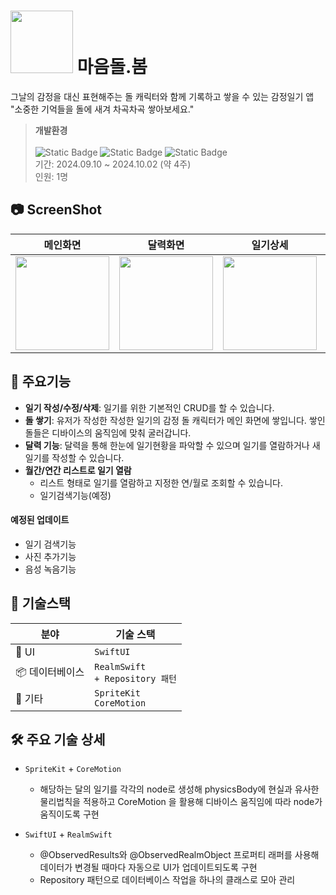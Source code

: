 # <img src="https://github.com/user-attachments/assets/d104f54f-8422-428b-87e3-070590d37ca4" width="100"/> 마음돌.봄
그날의 감정을 대신 표현해주는 돌 캐릭터와 함께 기록하고 쌓을 수 있는 감정일기 앱<br>
"소중한 기억들을 돌에 새겨 차곡차곡 쌓아보세요."
>**개발환경**<br><br>
![Static Badge](https://img.shields.io/badge/Xcode-15.4-blue) ![Static Badge](https://img.shields.io/badge/Swift-5.10-orange) ![Static Badge](https://img.shields.io/badge/iOS-16.0%2B-pink)
><br>
기간: 2024.09.10 ~ 2024.10.02 (약 4주)<br>
인원: 1명
## 📷 ScreenShot

|메인화면|달력화면|일기상세|일기작성|일기열람|
|:-:|:-:|:-:|:-:|:-:|
|<img src="https://github.com/user-attachments/assets/56e0d0f2-4b81-40d0-81d5-ba4b4c245f79" width="150"/>|<img src="https://github.com/user-attachments/assets/ca81512e-3ce3-4632-99da-b680cf98de19" width="150"/>|<img src="https://github.com/user-attachments/assets/292ff455-5c5d-4938-9c0a-85c029d8aab9" width="150"/>|<img src="https://github.com/user-attachments/assets/4fa37340-28ee-48bf-82b7-43bcfa27fac3" width="150"/>|<img src="https://github.com/user-attachments/assets/d45cfc7a-6574-47fe-ab36-4e42f04da8f3" width="150" width="150"/>|


## 📌 주요기능
- **일기 작성/수정/삭제**: 일기를 위한 기본적인 CRUD를 할 수 있습니다.
- **돌 쌓기**: 유저가 작성한 작성한 일기의 감정 돌 캐릭터가 메인 화면에 쌓입니다. 쌓인 돌들은 디바이스의 움직임에 맞춰 굴러갑니다.
- **달력 기능**: 달력을 통해 한눈에 일기현황을 파악할 수 있으며 일기를 열람하거나 새 일기를 작성할 수 있습니다.
- **월간/연간 리스트로 일기 열람**
    - 리스트 형태로 일기를 열람하고 지정한 연/월로 조회할 수 있습니다.
    - 일기검색기능(예정)
#### 예정된 업데이트
- 일기 검색기능
- 사진 추가기능
- 음성 녹음기능

## 🧰 기술스택
| 분야               | 기술 스택                                  |
|--------------------|-------------------------------------------|
| 🎨 UI              | `SwiftUI`<br>                            |
| 📦 데이터베이스       | `RealmSwift`<br>`+ Repository 패턴`        |
| 🎸 기타             | `SpriteKit`<br>`CoreMotion`<br>             |

## 🛠️ 주요 기술 상세


- `SpriteKit` + `CoreMotion`
    - 해당하는 달의 일기를 각각의 node로 생성해 physicsBody에 현실과 유사한 물리법칙을 적용하고 CoreMotion 을 활용해 디바이스 움직임에 따라 node가 움직이도록 구현

- `SwiftUI` + `RealmSwift`
    - @ObservedResults와 @ObservedRealmObject 프로퍼티 래퍼를 사용해 데이터가 변경될 때마다 자동으로 UI가 업데이트되도록 구현
    - Repository 패턴으로 데이터베이스 작업을 하나의 클래스로 모아 관리
